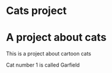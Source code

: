 # Cats project
# A project about cats

This is a project about cartoon cats

Cat number 1 is called Garfield